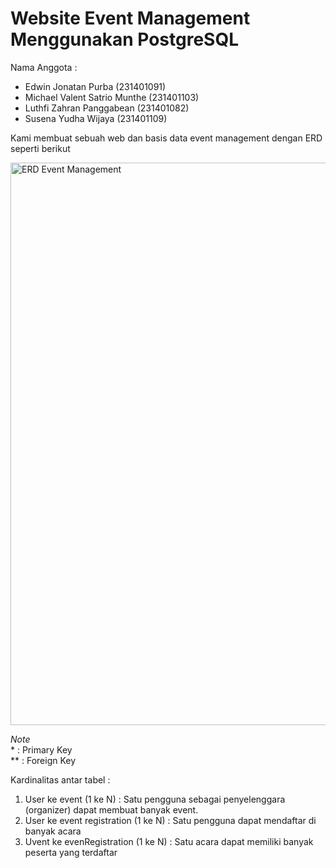 # Website Event Management Menggunakan PostgreSQL

Nama Anggota : 
* Edwin Jonatan Purba (231401091)
* Michael Valent Satrio Munthe (231401103)
* Luthfi Zahran Panggabean (231401082)
* Susena Yudha Wijaya (231401109)


Kami membuat sebuah web dan basis data event management dengan ERD seperti berikut

<img src="https://github.com/user-attachments/assets/56997045-b770-44c6-9407-992ea06b2d98" alt="ERD Event Management" width="900">

*Note*   
\* : Primary Key <br>
\** : Foreign Key

Kardinalitas antar tabel : 
1. User ke event (1 ke N) : Satu pengguna sebagai penyelenggara (organizer) dapat membuat banyak event. 
2. User ke event registration (1 ke N) : Satu pengguna dapat mendaftar di banyak acara
3. Uvent ke evenRegistration (1 ke N) : Satu acara dapat memiliki banyak peserta yang terdaftar
 
